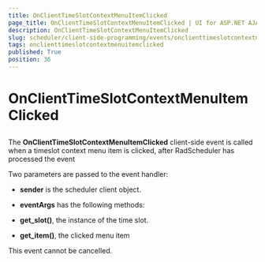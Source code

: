 ```yaml
---
title: OnClientTimeSlotContextMenuItemClicked
page_title: OnClientTimeSlotContextMenuItemClicked | UI for ASP.NET AJAX Documentation
description: OnClientTimeSlotContextMenuItemClicked
slug: scheduler/client-side-programming/events/onclienttimeslotcontextmenuitemclicked
tags: onclienttimeslotcontextmenuitemclicked
published: True
position: 36
---
```


# OnClientTimeSlotContextMenuItemClicked



## 

The __OnClientTimeSlotContextMenuItemClicked__ client-side event is called when a timeslot context menu item is clicked, after RadScheduler has processed the event

Two parameters are passed to the event handler:

* __sender__ is the scheduler client object.

* __eventArgs__ has the following methods:

* __get_slot()__, the instance of the time slot.

* __get_item()__, the clicked menu item

This event cannot be cancelled.
